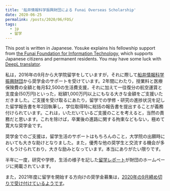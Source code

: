 ```yaml
---
title: '船井情報科学振興財団による Funai Overseas Scholarship'
date: 2020-06-25
permalink: /posts/2020/06/FOS/
tags:
  - jp
  - 留学
---
```


This post is written in Japanese. Yosuke explains his fellowship support from [the Funai Foundation for Information Technology](https://funaifoundation.jp/index.html), which supports Japanese citizens and permanent residents. You may have some luck with [DeepL translator](https://www.deepl.com/translator).

私は，2016年の9月から大学院留学をしていますが，それに際して[船井情報科学振興財団](https://funaifoundation.jp/index.html)から奨学金のサポートを受けています。2年間にわたり，授業料と医療保険費の全額と毎月$2,500の生活費支援，それに加えて一往復分の航空運賃と支度金(50万円)といった，総額1,000万円以上にもなる大きな金額をご支援いただきました。ご支援を受け取るにあたり，留学での学修・研究の進捗状況を記した留学報告書を年2回執筆し，学位取得時に総括の報告書を提出することが義務付けられています。これは，いただいているご支援のことを考えると，当然の責務だと思います。これを除けば，卒業後の進路に関する拘束などもない，極めて寛大な奨学金です。

奨学金でのご支援は，留学生活のサポートはもちろんのこと，大学院の出願時においても大きな助けとなりました。また，優秀な他の奨学生と交流する機会が多くもうけられており，大きな励みとなっています。本当にありがたい限りです。

半年に一度，研究や学修，生活の様子を記した[留学レポート](https://funaifoundation.jp/scholarship/grantee_tanigawa_yosuke.html)が財団のホームページに掲載されています。

また，2021年度に留学を開始する方向けの奨学金募集は，[2020年の9月締め切りで受け付けているようです](https://funaifoundation.jp/scholarship/scholarship_guidelines.html)。
